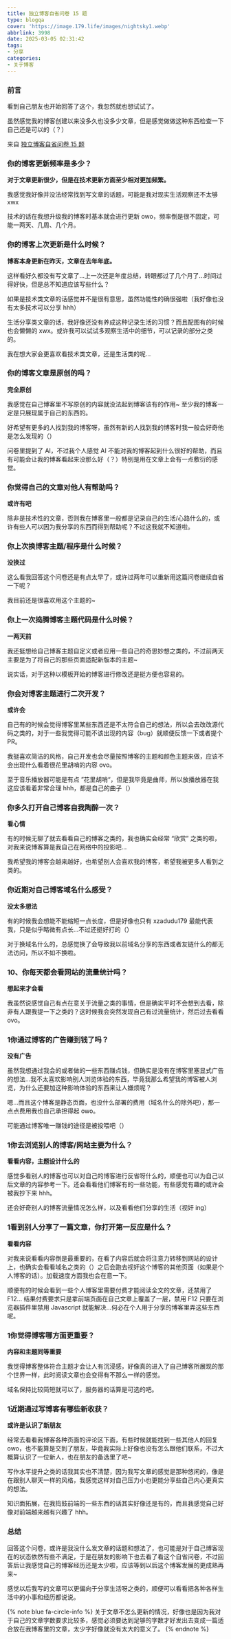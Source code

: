 ```yaml
---
title: 独立博客自省问卷 15 题
type: blogqa
cover: 'https://image.179.life/images/nightsky1.webp'
abbrlink: 3998
date: 2025-03-05 02:31:42
tags:
- 分享
categories:
- 关于博客
---
```


### 前言

看到自己朋友也开始回答了这个，我忽然就也想试试了。

虽然感觉我的博客创建以来没多久也没多少文章，但是感觉做做这种东西检查一下自己还是可以的（？）

来自 [独立博客自省问卷 15 题](https://yayu.net/4626.html)

### 你的博客更新频率是多少？

<strong style="color: var(--primary-color)">对于文章更新很少，但是在技术更新方面至少相对更加频繁。</strong>

我感觉我好像并没法经常找到写文章的话题，可能是我对现实生活观察还不太够 xwx

技术的话在我想升级我的博客时基本就会进行更新 owo，频率倒是很不固定，可能一两天、几周、几个月。

### 你的博客上次更新是什么时候？

<strong style="color: var(--primary-color)">博客本身更新在昨天，文章在去年年底。</strong>

这样看好久都没有写文章了...上一次还是年度总结，转眼都过了几个月了...时间过得好快，但是总不知道应该写些什么？

如果是技术类文章的话感觉并不是很有意思，虽然功能性的确很强啦（我好像也没有太多技术可以分享 hhh）

生活分享类文章的话，我好像还没有养成这种记录生活的习惯？而且配图有的时候也会懒懒的 xwx。或许我可以试试多观察生活中的细节，可以记录的部分之类的。

我在想大家会更喜欢看技术类文章，还是生活类的呢...

### 你的博客文章是原创的吗？

<strong style="color: var(--primary-color)">完全原创</strong>

我感觉在自己博客里不写原创的内容就没法起到博客该有的作用~ 至少我的博客一定是只展现属于自己的东西的。

好希望有更多的人找到我的博客呀，虽然有新的人找到我的博客时我一般会好奇他是怎么发现的（）

问卷里提到了 AI，不过我个人感觉 AI 不能对我的博客起到什么很好的帮助，而且有可能会让我的博客看起来没那么好（？）特别是用在文章上会有一点敷衍的感觉。

### 你觉得自己的文章对他人有帮助吗？

<strong style="color: var(--primary-color)">或许有吧</strong>

除非是技术性的文章，否则我在博客里一般都是记录自己的生活/心路什么的，或许有些人可以因为我分享的东西而得到帮助呢？不过这我就不知道啦。

### 你上次换博客主题/程序是什么时候？

<strong style="color: var(--primary-color)">没换过</strong>

这么看我回答这个问卷还是有点太早了，或许过两年可以重新用这篇问卷继续自省一下呢？

我目前还是很喜欢用这个主题的~

### 你上一次捣腾博客主题代码是什么时候？

<strong style="color: var(--primary-color)">一两天前</strong>

我还挺想给自己博客主题自定义或者应用一些自己的奇思妙想之类的，不过前两天主要是为了将自己的那些页面适配新版本的主题~

说实话，对于这种以模板开始的博客进行修改还是挺方便也容易的。

### 你会对博客主题进行二次开发？

<strong style="color: var(--primary-color)">或许会</strong>

自己有的时候会觉得博客里某些东西还是不太符合自己的想法，所以会去改改源代码之类的，对于一些我觉得可能不该出现的内容（bug）就顺便反馈一下或者提个 PR。

我挺喜欢简洁的风格，自己开发也会尽量按照博客的主题和颜色主题来做，应该不会出现什么看着很花里胡哨的内容 ovo。

至于音乐播放器可能是有点 ”花里胡哨“，但是我毕竟是曲师，所以放播放器在我这应该看着非常合理 hhh，都是自己的曲子（）

### 你多久打开自己博客自我陶醉一次？

<strong style="color: var(--primary-color)">看心情</strong>

有的时候无聊了就去看看自己的博客之类的，我也确实会经常 “欣赏” 之类的啦，对我来说博客算是我自己在网络中的投影吧...

我希望我的博客会越来越好，也希望别人会喜欢我的博客，希望我被更多人看到之类的。

### 你近期对自己博客域名什么感受？

<strong style="color: var(--primary-color)">没太多想法</strong>

有的时候我会想能不能缩短一点长度，但是好像也只有 xzadudu179 最能代表我，只是似乎略微有点长...不过还挺好打的（）

对于换域名什么的，总感觉换了会导致我以前域名分享的东西或者友链什么的都无法访问，所以不如不换啦。

### 10、你每天都会看网站的流量统计吗？

<strong style="color: var(--primary-color)">想起来才会看</strong>

我虽然说感觉自己有点在意关于流量之类的事情，但是确实平时不会想到去看，除非有人跟我提一下之类的？这时候我会突然发现自己有过流量统计，然后过去看看 ovo。

### 1你通过博客的广告赚到钱了吗？

<strong style="color: var(--primary-color)">没有广告</strong>

虽然我想通过我会的或者做的一些东西赚点钱，但确实是没有在博客里塞显式广告的想法...我不太喜欢影响别人浏览体验的东西，毕竟我那么希望我的博客被人浏览，为什么还要加这种影响体验的东西来让人嫌烦呢？

嗯...而且这个博客是静态页面，也没什么部署的费用（域名什么的除外吧），那一点点费用我也自己承担得起 owo。

可能通过博客唯一赚钱的途径是被投喂吧（）

### 1你去浏览别人的博客/网站主要为什么？

<strong style="color: var(--primary-color)">看看内容，主题设计什么的</strong>

感觉多看别人的博客也可以对自己的博客进行反省呀什么的，顺便也可以为自己以后文章的内容参考一下。还会看看他们博客有的一些功能，有些感觉有趣的或许会被我抄下来 hhh。

还会好奇别人的博客流量情况怎么样，以及看看他们分享的生活（视奸 ing）

### 1看到别人分享了一篇文章，你打开第一反应是什么？

<strong style="color: var(--primary-color)">看看内容</strong>

对我来说看看内容倒是最重要的，在看了内容后就会将注意力转移到网站的设计上，也确实会看看域名之类的（）之后会跑去视奸这个博客的其他页面（如果是个人博客的话）。加载速度方面我也会在意一下。

顺便有的时候会看到一些个人博客里需要付费才能阅读全文的文章，还禁用了 F12... 结果付费要求只是拿前端页面在自己文章上覆盖了一层，禁用 F12 只要在浏览器插件里禁用 Javascript 就能解决...何必在个人用于分享的博客里弄这些东西呢。

### 1你觉得博客哪方面更重要？

<strong style="color: var(--primary-color)">内容和主题同等重要</strong>

我觉得博客整体符合主题才会让人有沉浸感，好像真的进入了自己博客所展现的那个世界一样，此时阅读文章也会变得有不那么一样的感觉。

域名保持比较简短就可以了，服务器的话算是可选的吧。

### 1近期通过写博客有哪些新收获？

<strong style="color: var(--primary-color)">或许是认识了新朋友</strong>

经常去看看我博客各种页面的评论区下面，有些时候就能找到一些其他人的回复 owo，也不能算是交到了朋友，毕竟我实际上好像也没有怎么跟他们联系，不过大概算认识了一位新人，也在朋友的备选里了吧~

写作水平提升之类的话我其实也不清楚，因为我写文章的感觉是那种悠闲的，像是在跟别人聊天一样的风格，我感觉这样对自己压力小也更能分享些自己内心更真实的想法。

知识面拓展，在我捣鼓前端的一些东西的话其实好像还是有的，而且我感觉自己好像对前端越来越有兴趣了 hhh。

### 总结

回答这个问卷，或许是我没什么发文章的话题和想法了，也可能是对于自己博客现在的状态依然有些不满足，于是在朋友的影响下也去看了看这个自省问卷，不过回答后让我感觉自己的博客经历还是太少啦，应该等到以后这个博客发展的更成熟再来~

感觉以后我写的文章可以更偏向于分享生活呀之类的，顺便可以看看把各种各样生活中的小事和经历都说说。

{% note blue fa-circle-info %}
关于文章不怎么更新的情况，好像也是因为我对于自己的文章字数要求比较多，感觉必须要达到足够的字数才好发出去变成一篇适合放在我博客里的文章，太少字好像就没有太大的意义了。
{% endnote %}